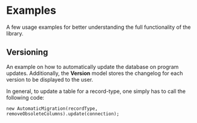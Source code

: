 Examples
========

A few usage examples for better understanding the full functionality of the library.

Versioning
----------
An example on how to automatically update the database on program updates.
Additionally, the **Version** model stores the changelog for each version to be displayed to the user.

In general, to update a table for a record-type, one simply has to call the following code:

	new AutomaticMigration(recordType, removeObsoleteColumns).update(connection);
